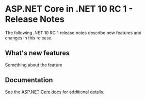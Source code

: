 # ASP.NET Core in .NET 10 RC 1 - Release Notes

The following .NET 10 RC 1 release notes describe new features and changes in
this release.

## What's new features

Something about the feature

## Documentation

See the [ASP.NET Core docs](https://learn.microsoft.com/aspnet/core/introduction-to-aspnet-core) for additional details.
